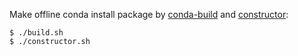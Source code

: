 Make offline conda install package by [conda-build](https://docs.conda.io/projects/conda-build/en/latest/) and [constructor](https://conda.github.io/constructor/):

```shell
$ ./build.sh
$ ./constructor.sh
```